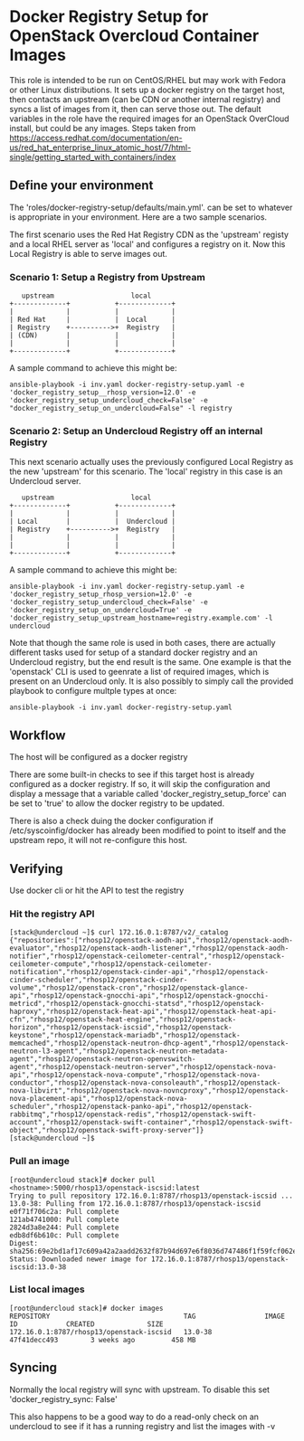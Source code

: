 # Docker Registry Setup for OpenStack Overcloud Container Images
This role is intended to be run on CentOS/RHEL but may work with Fedora or other Linux distributions. It sets up a docker registry on the target host, then contacts an upstream (can be CDN or another internal registry) and syncs a list of images from it, then can serve those out. The default variables in the role have the required images for an OpenStack OverCloud install, but could be any images. Steps taken from https://access.redhat.com/documentation/en-us/red_hat_enterprise_linux_atomic_host/7/html-single/getting_started_with_containers/index

## Define your environment
The 'roles/docker-registry-setup/defaults/main.yml'. can be set to whatever is appropriate in your environment. Here are a two sample scenarios. 

The first scenario uses the Red Hat Registry CDN as the 'upstream' registy and a local RHEL server as 'local' and configures a registry on it. Now this Local Registry is able to serve images out.

### Scenario 1: Setup a Registry from Upstream
```
   upstream                   local
+-------------+           +-------------+
|             |           |             |
| Red Hat     |           |  Local      |
| Registry    +---------->+  Registry   |
| (CDN)       |           |             |
|             |           |             |
+-------------+           +-------------+
```

A sample command to achieve this might be:
```
ansible-playbook -i inv.yaml docker-registry-setup.yaml -e 'docker_registry_setup__rhosp_version=12.0' -e 'docker_registry_setup_undercloud_check=False' -e "docker_registry_setup_on_undercloud=False" -l registry
```

### Scenario 2: Setup an Undercloud Registry off an internal Registry
This next scenario actually uses the previously configured Local Registry as the new 'upstream' for this scenario. The 'local' registry in this case is an Undercloud server. 

```
   upstream                   local
+-------------+           +-------------+
|             |           |             |
| Local       |           |  Undercloud |
| Registry    +---------->+  Registry   |
|             |           |             |
|             |           |             |
+-------------+           +-------------+
```

A sample command to achieve this might be:
```
ansible-playbook -i inv.yaml docker-registry-setup.yaml -e 'docker_registry_setup_rhosp_version=12.0' -e 'docker_registry_setup_undercloud_check=False' -e 'docker_registry_setup_on_undercloud=True' -e 'docker_registry_setup_upstream_hostname=registry.example.com' -l undercloud
```
Note that though the same role is used in both cases, there are actually different tasks used for setup of a standard docker registry and an Undercloud registry, but the end result is the same. One example is that the 'openstack' CLI is used to geenrate a list of required images, which is present on an Undercloud only. It is also possibly to simply call the provided playbook to configure multple types at once:

```
ansible-playbook -i inv.yaml docker-registry-setup.yaml
```

## Workflow
The host will be configured as a docker registry

There are some built-in checks to see if this target host is already configured as a docker registry. If so, it will skip the configuration and display a message that a variable called 'docker_registry_setup_force' can be set to 'true' to allow the docker registry to be updated.

There is also a check duing the docker configuration if /etc/syscoinfig/docker has already been modified to point to itself and the upstream repo, it will not re-configure this host.

## Verifying
Use docker cli or hit the API to test the registry

### Hit the registry API
```
[stack@undercloud ~]$ curl 172.16.0.1:8787/v2/_catalog
{"repositories":["rhosp12/openstack-aodh-api","rhosp12/openstack-aodh-evaluator","rhosp12/openstack-aodh-listener","rhosp12/openstack-aodh-notifier","rhosp12/openstack-ceilometer-central","rhosp12/openstack-ceilometer-compute","rhosp12/openstack-ceilometer-notification","rhosp12/openstack-cinder-api","rhosp12/openstack-cinder-scheduler","rhosp12/openstack-cinder-volume","rhosp12/openstack-cron","rhosp12/openstack-glance-api","rhosp12/openstack-gnocchi-api","rhosp12/openstack-gnocchi-metricd","rhosp12/openstack-gnocchi-statsd","rhosp12/openstack-haproxy","rhosp12/openstack-heat-api","rhosp12/openstack-heat-api-cfn","rhosp12/openstack-heat-engine","rhosp12/openstack-horizon","rhosp12/openstack-iscsid","rhosp12/openstack-keystone","rhosp12/openstack-mariadb","rhosp12/openstack-memcached","rhosp12/openstack-neutron-dhcp-agent","rhosp12/openstack-neutron-l3-agent","rhosp12/openstack-neutron-metadata-agent","rhosp12/openstack-neutron-openvswitch-agent","rhosp12/openstack-neutron-server","rhosp12/openstack-nova-api","rhosp12/openstack-nova-compute","rhosp12/openstack-nova-conductor","rhosp12/openstack-nova-consoleauth","rhosp12/openstack-nova-libvirt","rhosp12/openstack-nova-novncproxy","rhosp12/openstack-nova-placement-api","rhosp12/openstack-nova-scheduler","rhosp12/openstack-panko-api","rhosp12/openstack-rabbitmq","rhosp12/openstack-redis","rhosp12/openstack-swift-account","rhosp12/openstack-swift-container","rhosp12/openstack-swift-object","rhosp12/openstack-swift-proxy-server"]}
[stack@undercloud ~]$
```

### Pull an image
```
[root@undercloud stack]# docker pull <hostname>:5000/rhosp13/openstack-iscsid:latest
Trying to pull repository 172.16.0.1:8787/rhosp13/openstack-iscsid ...
13.0-38: Pulling from 172.16.0.1:8787/rhosp13/openstack-iscsid
e0f71f706c2a: Pull complete
121ab4741000: Pull complete
2824d3a8e244: Pull complete
edb8df6b610c: Pull complete
Digest: sha256:69e2bd1af17c609a42a2aadd2632f87b94d697e6f8036d747486f1f59fcf062e
Status: Downloaded newer image for 172.16.0.1:8787/rhosp13/openstack-iscsid:13.0-38
```

### List local images
```
[root@undercloud stack]# docker images
REPOSITORY                                 TAG                 IMAGE ID            CREATED             SIZE
172.16.0.1:8787/rhosp13/openstack-iscsid   13.0-38             47f41decc493        3 weeks ago         458 MB
```

## Syncing
Normally the local registry will sync with upstream. To disable this set 'docker_registry_sync: False'

This also happens to be a good way to do a read-only check on an undercloud to see if it has a running registry and list the images with -v
